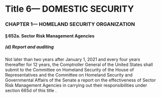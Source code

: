 
# Title 6— DOMESTIC SECURITY
### CHAPTER 1— HOMELAND SECURITY ORGANIZATION
#### § 652a. Sector Risk Management Agencies
##### (d) Report and auditing

Not later than two years after January 1, 2021 and every four years thereafter for 12 years, the Comptroller General of the United States shall submit to the Committee on Homeland Security of the House of Representatives and the Committee on Homeland Security and Governmental Affairs of the Senate a report on the effectiveness of Sector Risk Management Agencies in carrying out their responsibilities under section 665d of this title .
